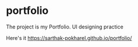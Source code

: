 # portfolio
The project is my Portfolio. UI designing practice

Here's it
https://sarthak-pokharel.github.io/portfolio/
